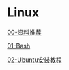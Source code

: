 # Linux

[00-资料推荐](./00-资料推荐.md)

[01-Bash](./Shell/index.md)

[02-Ubuntu安装教程](./安装教程/ubuntu22.04-安装教程.md)